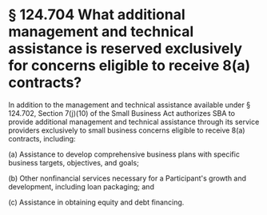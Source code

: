 # § 124.704   What additional management and technical assistance is reserved exclusively for concerns eligible to receive 8(a) contracts?

In addition to the management and technical assistance available under § 124.702, Section 7(j)(10) of the Small Business Act authorizes SBA to provide additional management and technical assistance through its service providers exclusively to small business concerns eligible to receive 8(a) contracts, including:


(a) Assistance to develop comprehensive business plans with specific business targets, objectives, and goals;


(b) Other nonfinancial services necessary for a Participant's growth and development, including loan packaging; and


(c) Assistance in obtaining equity and debt financing.




